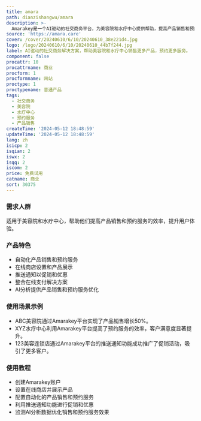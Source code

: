 ```yaml
---
title: amara
path: dianzishangwu/amara
description: >-
  Amarakey是一个AI驱动的社交商务平台，为美容院和水疗中心提供帮助，提高产品销售和预约服务的效率。它利用AI技术优化产品销售和预约服务，并提供定制化的在线商店和推送通知功能，帮助提升用户体验。
source: 'https://amara.care'
cover: /cover/20240610/6/10/20240610_38e221d4.jpg
logo: /logo/20240610/6/10/20240610_44b7f244.jpg
label: AI驱动的社交商务解决方案，帮助美容院和水疗中心销售更多产品，预约更多服务。
component: false
procattr: 10
procattrname: 商业
procform: 1
procformname: 网站
proctype: 1
proctypename: 普通产品
tags:
  - 社交商务
  - 美容院
  - 水疗中心
  - 预约服务
  - 产品销售
createTime: '2024-05-12 18:48:59'
updateTime: '2024-05-12 18:48:59'
lang: zh
isicp: 2
isqian: 2
iswx: 2
isqq: 2
iscom: 2
price: 免费试用
catname: 商业
sort: 30375
---
```




### 需求人群
适用于美容院和水疗中心，帮助他们提高产品销售和预约服务的效率，提升用户体验。

### 产品特色
* 自动化产品销售和预约服务
* 在线商店设置和产品展示
* 推送通知以促销和优惠
* 整合在线支付解决方案
* AI分析提供产品销售和预约服务优化

### 使用场景示例
* ABC美容院通过Amarakey平台实现了产品销售增长50%。
* XYZ水疗中心利用Amarakey平台提高了预约服务的效率，客户满意度显著提升。
* 123美容连锁店通过Amarakey平台的推送通知功能成功推广了促销活动，吸引了更多客户。

### 使用教程
* 创建Amarakey账户
* 设置在线商店并展示产品
* 配置自动化的产品销售和预约服务
* 利用推送通知功能进行促销和优惠
* 监测AI分析数据优化销售和预约服务效果

  
